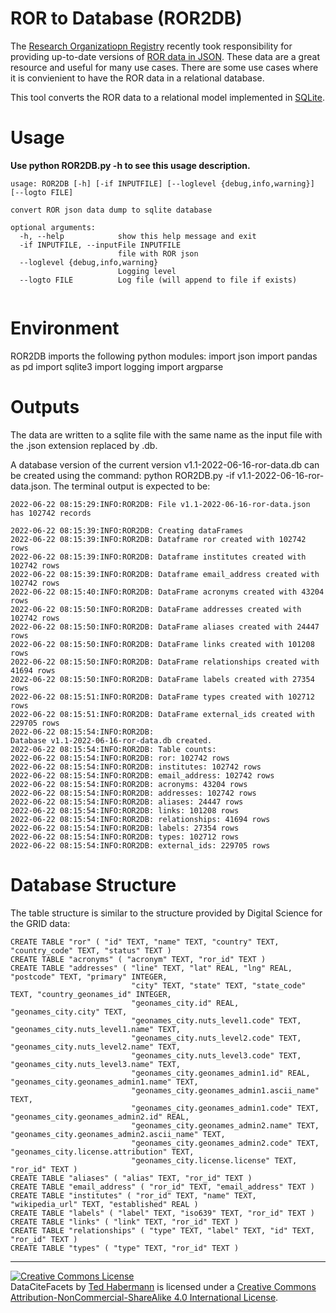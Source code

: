 # ROR to Database (ROR2DB)
The [Research Organizatiopn Registry](https://ror.org) recently took responsibility for providing up-to-date versions of [ROR data in JSON](https://zenodo.org/record/6657125). These data are a great resource and useful for many use cases. There are some use cases where it is convienient to have the ROR data in a relational database. 

This tool converts the ROR data to a relational model implemented in [SQLite](https://www.sqlitetutorial.net/).

# Usage
**Use python ROR2DB.py -h to see this usage description.**

```
usage: ROR2DB [-h] [-if INPUTFILE] [--loglevel {debug,info,warning}] [--logto FILE]

convert ROR json data dump to sqlite database

optional arguments:
  -h, --help            show this help message and exit
  -if INPUTFILE, --inputFile INPUTFILE
                        file with ROR json
  --loglevel {debug,info,warning}
                        Logging level
  --logto FILE          Log file (will append to file if exists)
  
```

# Environment
ROR2DB imports the following python modules:
import json
import pandas as pd
import sqlite3
import logging
import argparse


# Outputs
The data are written to a sqlite file with the same name as the input file with the .json extension replaced by .db.

A database version of the current version v1.1-2022-06-16-ror-data.db can be created using the command: python ROR2DB.py -if v1.1-2022-06-16-ror-data.json. The terminal output is expected to be:

```
2022-06-22 08:15:29:INFO:ROR2DB: File v1.1-2022-06-16-ror-data.json has 102742 records

2022-06-22 08:15:39:INFO:ROR2DB: Creating dataFrames
2022-06-22 08:15:39:INFO:ROR2DB: Dataframe ror created with 102742 rows
2022-06-22 08:15:39:INFO:ROR2DB: Dataframe institutes created with 102742 rows
2022-06-22 08:15:39:INFO:ROR2DB: Dataframe email_address created with 102742 rows
2022-06-22 08:15:40:INFO:ROR2DB: DataFrame acronyms created with 43204 rows
2022-06-22 08:15:50:INFO:ROR2DB: DataFrame addresses created with 102742 rows
2022-06-22 08:15:50:INFO:ROR2DB: DataFrame aliases created with 24447 rows
2022-06-22 08:15:50:INFO:ROR2DB: DataFrame links created with 101208 rows
2022-06-22 08:15:50:INFO:ROR2DB: DataFrame relationships created with 41694 rows
2022-06-22 08:15:50:INFO:ROR2DB: DataFrame labels created with 27354 rows
2022-06-22 08:15:51:INFO:ROR2DB: DataFrame types created with 102712 rows
2022-06-22 08:15:51:INFO:ROR2DB: DataFrame external_ids created with 229705 rows
2022-06-22 08:15:54:INFO:ROR2DB: 
Database v1.1-2022-06-16-ror-data.db created.
2022-06-22 08:15:54:INFO:ROR2DB: Table counts:
2022-06-22 08:15:54:INFO:ROR2DB: ror: 102742 rows
2022-06-22 08:15:54:INFO:ROR2DB: institutes: 102742 rows
2022-06-22 08:15:54:INFO:ROR2DB: email_address: 102742 rows
2022-06-22 08:15:54:INFO:ROR2DB: acronyms: 43204 rows
2022-06-22 08:15:54:INFO:ROR2DB: addresses: 102742 rows
2022-06-22 08:15:54:INFO:ROR2DB: aliases: 24447 rows
2022-06-22 08:15:54:INFO:ROR2DB: links: 101208 rows
2022-06-22 08:15:54:INFO:ROR2DB: relationships: 41694 rows
2022-06-22 08:15:54:INFO:ROR2DB: labels: 27354 rows
2022-06-22 08:15:54:INFO:ROR2DB: types: 102712 rows
2022-06-22 08:15:54:INFO:ROR2DB: external_ids: 229705 rows
```

# Database Structure
The table structure is similar to the structure provided by Digital Science for the GRID data:

```
CREATE TABLE "ror" ( "id" TEXT, "name" TEXT, "country" TEXT, "country_code" TEXT, "status" TEXT )
CREATE TABLE "acronyms" ( "acronym" TEXT, "ror_id" TEXT )
CREATE TABLE "addresses" ( "line" TEXT, "lat" REAL, "lng" REAL, "postcode" TEXT, "primary" INTEGER, 
                           "city" TEXT, "state" TEXT, "state_code" TEXT, "country_geonames_id" INTEGER, 
                           "geonames_city.id" REAL, "geonames_city.city" TEXT, 
                           "geonames_city.nuts_level1.code" TEXT, "geonames_city.nuts_level1.name" TEXT, 
                           "geonames_city.nuts_level2.code" TEXT, "geonames_city.nuts_level2.name" TEXT, 
                           "geonames_city.nuts_level3.code" TEXT, "geonames_city.nuts_level3.name" TEXT, 
                           "geonames_city.geonames_admin1.id" REAL, "geonames_city.geonames_admin1.name" TEXT, 
                           "geonames_city.geonames_admin1.ascii_name" TEXT, 
                           "geonames_city.geonames_admin1.code" TEXT, "geonames_city.geonames_admin2.id" REAL, 
                           "geonames_city.geonames_admin2.name" TEXT, "geonames_city.geonames_admin2.ascii_name" TEXT, 
                           "geonames_city.geonames_admin2.code" TEXT, "geonames_city.license.attribution" TEXT, 
                           "geonames_city.license.license" TEXT, "ror_id" TEXT )
CREATE TABLE "aliases" ( "alias" TEXT, "ror_id" TEXT )
CREATE TABLE "email_address" ( "ror_id" TEXT, "email_address" TEXT )
CREATE TABLE "institutes" ( "ror_id" TEXT, "name" TEXT, "wikipedia_url" TEXT, "established" REAL )
CREATE TABLE "labels" ( "label" TEXT, "iso639" TEXT, "ror_id" TEXT )
CREATE TABLE "links" ( "link" TEXT, "ror_id" TEXT )
CREATE TABLE "relationships" ( "type" TEXT, "label" TEXT, "id" TEXT, "ror_id" TEXT )
CREATE TABLE "types" ( "type" TEXT, "ror_id" TEXT )
```

---
<a rel="license" href="http://creativecommons.org/licenses/by-nc-sa/4.0/"><img alt="Creative Commons License" style="border-width:0" src="https://i.creativecommons.org/l/by-nc-sa/4.0/88x31.png" /></a><br /><span xmlns:dct="http://purl.org/dc/terms/" href="http://purl.org/dc/dcmitype/Text" property="dct:title" rel="dct:type">DataCiteFacets</span> by <a xmlns:cc="http://creativecommons.org/ns#" href="metadatagamechangers.com" property="cc:attributionName" rel="cc:attributionURL">Ted Habermann</a> is licensed under a <a rel="license" href="http://creativecommons.org/licenses/by-nc-sa/4.0/">Creative Commons Attribution-NonCommercial-ShareAlike 4.0 International License</a>.